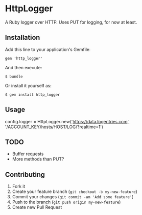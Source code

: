 # HttpLogger

A Ruby logger over HTTP. Uses PUT for logging, for now at least.

## Installation

Add this line to your application's Gemfile:

    gem 'http_logger'

And then execute:

    $ bundle

Or install it yourself as:

    $ gem install http_logger

## Usage

config.logger = HttpLogger.new('https://data.logentries.com', '/ACCOUNT_KEY/hosts/HOST/LOG/?realtime=1')

## TODO

- Buffer requests
- More methods than PUT?

## Contributing

1. Fork it
2. Create your feature branch (`git checkout -b my-new-feature`)
3. Commit your changes (`git commit -am 'Add some feature'`)
4. Push to the branch (`git push origin my-new-feature`)
5. Create new Pull Request
